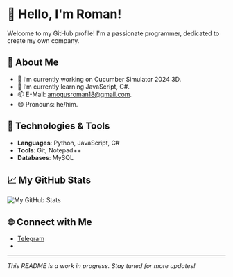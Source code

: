 # 👋 Hello, I'm Roman!

Welcome to my GitHub profile! I'm a passionate programmer, dedicated to create my own company.

## 🚀 About Me

- 🔭 I’m currently working on Cucumber Simulator 2024 3D.
- 🌱 I’m currently learning JavaScript, C#.
- 📫 E-Mail: amogusroman18@gmail.com.
- 😄 Pronouns: he/him.

## 🔧 Technologies & Tools

- **Languages**: Python, JavaScript, C#
- **Tools**: Git, Notepad++
- **Databases**: MySQL

## 📈 My GitHub Stats

![My GitHub Stats](https://github-readme-stats.vercel.app/api?username=CuboBuilder&show_icons=true&hide_title=true&hide=prs&count_private=true&include_all_commits=true)

## 🌐 Connect with Me

- [Telegram](https://t.me/kitsastudio1)
- 
---

*This README is a work in progress. Stay tuned for more updates!*
